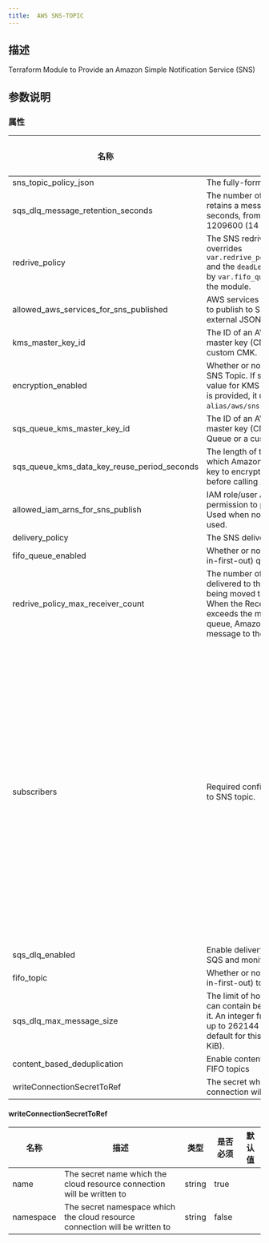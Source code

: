```yaml
---
title:  AWS SNS-TOPIC
---
```


## 描述

Terraform Module to Provide an Amazon Simple Notification Service (SNS)

## 参数说明


### 属性

 名称 | 描述 | 类型 | 是否必须 | 默认值 
 ------------ | ------------- | ------------- | ------------- | ------------- 
 sns_topic_policy_json | The fully-formed AWS policy as JSON | string | false |  
 sqs_dlq_message_retention_seconds | The number of seconds Amazon SQS retains a message. Integer representing seconds, from 60 (1 minute) to 1209600 (14 days). | number | false |  
 redrive_policy | The SNS redrive policy as JSON. This overrides `var.redrive_policy_max_receiver_count` and the `deadLetterTargetArn` (supplied by `var.fifo_queue = true`) passed in by the module. | string | false |  
 allowed_aws_services_for_sns_published | AWS services that will have permission to publish to SNS topic. Used when no external JSON policy is used | list(string) | false |  
 kms_master_key_id | The ID of an AWS-managed customer master key (CMK) for Amazon SNS or a custom CMK. | string | false |  
 encryption_enabled | Whether or not to use encryption for SNS Topic. If set to `true` and no custom value for KMS key (kms_master_key_id) is provided, it uses the default `alias/aws/sns` KMS key. | bool | false |  
 sqs_queue_kms_master_key_id | The ID of an AWS-managed customer master key (CMK) for Amazon SQS Queue or a custom CMK | string | false |  
 sqs_queue_kms_data_key_reuse_period_seconds | The length of time, in seconds, for which Amazon SQS can reuse a data key to encrypt or decrypt messages before calling AWS KMS again | number | false |  
 allowed_iam_arns_for_sns_publish | IAM role/user ARNs that will have permission to publish to SNS topic. Used when no external json policy is used. | list(string) | false |  
 delivery_policy | The SNS delivery policy as JSON. | string | false |  
 fifo_queue_enabled | Whether or not to create a FIFO (first-in-first-out) queue | bool | false |  
 redrive_policy_max_receiver_count | The number of times a message is delivered to the source queue before being moved to the dead-letter queue. When the ReceiveCount for a message exceeds the maxReceiveCount for a queue, Amazon SQS moves the message to the dead-letter-queue. | number | false |  
 subscribers | Required configuration for subscibres to SNS topic. | map(object({\n    protocol = string\n    # The protocol to use. The possible values for this are: sqs, sms, lambda, application. (http or https are partially supported, see below) (email is an option but is unsupported, see below).\n    endpoint = string\n    # The endpoint to send data to, the contents will vary with the protocol. (see below for more information)\n    endpoint_auto_confirms = bool\n    # Boolean indicating whether the end point is capable of auto confirming subscription e.g., PagerDuty (default is false)\n    raw_message_delivery = bool\n    # Boolean indicating whether or not to enable raw message delivery (the original message is directly passed, not wrapped in JSON with the original message in the message property) (default is false)\n  })) | false |  
 sqs_dlq_enabled | Enable delivery of failed notifications to SQS and monitor messages in queue. | bool | false |  
 fifo_topic | Whether or not to create a FIFO (first-in-first-out) topic | bool | false |  
 sqs_dlq_max_message_size | The limit of how many bytes a message can contain before Amazon SQS rejects it. An integer from 1024 bytes (1 KiB) up to 262144 bytes (256 KiB). The default for this attribute is 262144 (256 KiB). | number | false |  
 content_based_deduplication | Enable content-based deduplication for FIFO topics | bool | false |  
 writeConnectionSecretToRef | The secret which the cloud resource connection will be written to | [writeConnectionSecretToRef](#writeConnectionSecretToRef) | false |  


#### writeConnectionSecretToRef

 名称 | 描述 | 类型 | 是否必须 | 默认值 
 ------------ | ------------- | ------------- | ------------- | ------------- 
 name | The secret name which the cloud resource connection will be written to | string | true |  
 namespace | The secret namespace which the cloud resource connection will be written to | string | false |  
